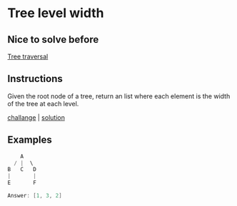 # Tree level width

## Nice to solve before

[Tree traversal](../traversal/TreeTraversal.md)

## Instructions

Given the root node of a tree, return an list where each element is the width of the tree at each level.

[challange](challange.kt) | [solution](solution.kt)

## Examples

```kotlin
    A
  / |  \
B   C   D
|       |
E       F

Answer: [1, 3, 2]
```
